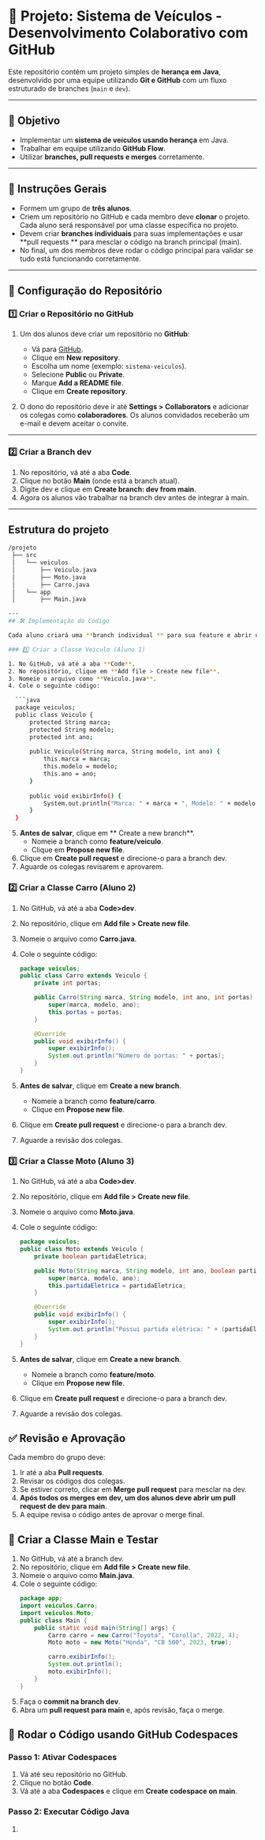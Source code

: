 # 📌 Projeto: Sistema de Veículos - Desenvolvimento Colaborativo com GitHub

Este repositório contém um projeto simples de **herança em Java**, desenvolvido por uma equipe utilizando **Git e GitHub** com um fluxo estruturado de branches (`main` e `dev`).

---

## 🚀 Objetivo
- Implementar um **sistema de veículos usando herança** em Java.
- Trabalhar em equipe utilizando **GitHub Flow**.
- Utilizar **branches, pull requests e merges** corretamente.

---
## 📕 Instruções Gerais
- Formem um grupo de **três alunos**.
- Criem um repositório no GitHub e cada membro deve **clonar** o projeto.
Cada aluno será responsável por uma classe específica no projeto.
- Devem criar **branches individuais** para suas implementações e usar **pull requests ** para mesclar o código na branch principal (main).
- No final, um dos membros deve rodar o código principal para validar se tudo está funcionando corretamente.

---

## 🔧 Configuração do Repositório

### 1️⃣ Criar o Repositório no GitHub
1. Um dos alunos deve criar um repositório no **GitHub**:
   - Vá para [GitHub](https://github.com).
   - Clique em **New repository**.
   - Escolha um nome (exemplo: `sistema-veiculos`).
   - Selecione **Public** ou **Private**.
   - Marque **Add a README file**.
   - Clique em **Create repository**.

2. O dono do repositório deve ir até **Settings > Collaborators** e adicionar os colegas como **colaboradores**. Os alunos convidados receberão um e-mail e devem aceitar o convite.

---
### 2️⃣ Criar a Branch dev

1. No repositório, vá até a aba **Code**.
2. Clique no botão **Main** (onde está a branch atual).
3. Digite dev e clique em **Create branch: dev from main**.
4. Agora os alunos vão trabalhar na branch dev antes de integrar à main.
---
##  Estrutura do projeto
 ```sh
 /projeto
  ├── src
  │   └── veiculos
  │       ├── Veiculo.java
  │       ├── Moto.java
  │       ├── Carro.java
  │   └── app
  │       ├── Main.java

---
## 🛠️ Implementação do Código

Cada aluno criará uma **branch individual ** para sua feature e abrir um pull request para dev.

### 1️⃣ Criar a Classe Veiculo (Aluno 1)

1. No GitHub, vá até a aba **Code**.
2. No repositório, clique em **Add file > Create new file**.
3. Nomeie o arquivo como **Veiculo.java**.
4. Cole o seguinte código:

   ```java
   package veiculos;
   public class Veiculo {
       protected String marca;
       protected String modelo;
       protected int ano;
   
       public Veiculo(String marca, String modelo, int ano) {
           this.marca = marca;
           this.modelo = modelo;
           this.ano = ano;
       }
   
       public void exibirInfo() {
           System.out.println("Marca: " + marca + ", Modelo: " + modelo + ", Ano: " + ano);
       }
   }
   ```
5. **Antes de salvar**, clique em ** Create a new branch**.
    - Nomeie a branch como **feature/veiculo**.
    - Clique em **Propose new file**.
6. Clique em **Create pull request** e direcione-o para a branch dev.
7. Aguarde os colegas revisarem e aprovarem.

### 2️⃣ Criar a Classe Carro (Aluno 2)

1. No GitHub, vá até a aba **Code>dev**.
2. No repositório, clique em **Add file > Create new file**.
3. Nomeie o arquivo como **Carro.java**.
4. Cole o seguinte código:
   ```java
   package veiculos;
   public class Carro extends Veiculo {
       private int portas;
   
       public Carro(String marca, String modelo, int ano, int portas) {
           super(marca, modelo, ano);
           this.portas = portas;
       }
   
       @Override
       public void exibirInfo() {
           super.exibirInfo();
           System.out.println("Número de portas: " + portas);
       }
   }
   ```

5. **Antes de salvar**, clique em **Create a new branch**.
   - Nomeie a branch como **feature/carro**.
   - Clique em **Propose new file**.
6. Clique em **Create pull request** e direcione-o para a branch dev.
7. Aguarde a revisão dos colegas.

### 3️⃣ Criar a Classe Moto (Aluno 3)

1. No GitHub, vá até a aba **Code>dev**.
2. No repositório, clique em **Add file > Create new file**.
3. Nomeie o arquivo como **Moto.java**.
4. Cole o seguinte código:

   ```java
   package veiculos;
   public class Moto extends Veiculo {
       private boolean partidaEletrica;
   
       public Moto(String marca, String modelo, int ano, boolean partidaEletrica) {
           super(marca, modelo, ano);
           this.partidaEletrica = partidaEletrica;
       }
   
       @Override
       public void exibirInfo() {
           super.exibirInfo();
           System.out.println("Possui partida elétrica: " + (partidaEletrica ? "Sim" : "Não"));
       }
   }
   ```

5. **Antes de salvar**, clique em **Create a new branch**.
   - Nomeie a branch como **feature/moto**.
   - Clique em **Propose new file**.
6. Clique em **Create pull request** e direcione-o para a branch dev.
7. Aguarde a revisão dos colegas.


## ✅ Revisão e Aprovação

Cada membro do grupo deve:

1. Ir até a aba **Pull requests**.
2. Revisar os códigos dos colegas.
3. Se estiver correto, clicar em **Merge pull request** para mesclar na dev.
4. **Após todos os merges em dev, um dos alunos deve abrir um pull request de dev para main**.
5. A equipe revisa o código antes de aprovar o merge final.

## 🚀 Criar a Classe Main e Testar

1. No GitHub, vá até a branch dev.
2. No repositório, clique em **Add file > Create new file**.
3. Nomeie o arquivo como **Main.java**.
4. Cole o seguinte código:
   ```java
   package app;
   import veiculos.Carro;
   import veiculos.Moto;
   public class Main {
       public static void main(String[] args) {
           Carro carro = new Carro("Toyota", "Corolla", 2022, 4);
           Moto moto = new Moto("Honda", "CB 500", 2023, true);
   
           carro.exibirInfo();
           System.out.println();
           moto.exibirInfo();
       }
   }
   ```
5. Faça o **commit na branch dev**.
6. Abra um **pull request para main** e, após revisão, faça o merge.

## 🏁 Rodar o Código usando GitHub Codespaces

### Passo 1: Ativar Codespaces
1. Vá até seu repositório no GitHub.
2. Clique no botão **Code**.
3. Vá até a aba **Codespaces** e clique em **Create codespace on main**.

### Passo 2: Executar Código Java

1. 
